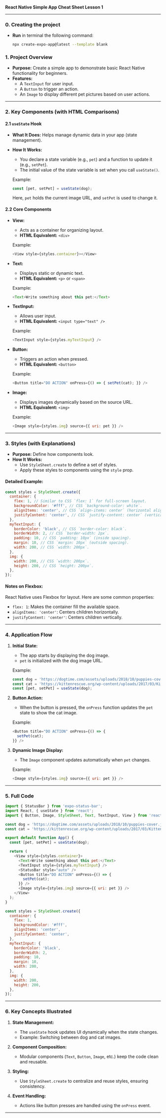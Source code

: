 **React Native Simple App Cheat Sheet Lesson 1**

---
### 0. Creating the project 
- **Run** in terminal the following command:
  ```bash
  npx create-expo-app@latest --template blank
  ```
  
### 1. Project Overview
- **Purpose:** Create a simple app to demonstrate basic React Native functionality for beginners.
- **Features:**
    - A `TextInput` for user input.
    - A `Button` to trigger an action.
    - An `Image` to display different pet pictures based on user actions.

---

### 2. Key Components (with HTML Comparisons)

#### 2.1 `useState` Hook
- **What It Does:** Helps manage dynamic data in your app (state management).
- **How It Works:**
    - You declare a state variable (e.g., `pet`) and a function to update it (e.g., `setPet`).
    - The initial value of the state variable is set when you call `useState()`.

  Example:
  ```javascript
  const [pet, setPet] = useState(dog);
  ```
  Here, `pet` holds the current image URL, and `setPet` is used to change it.

#### 2.2 Core Components

- **View:**
    - Acts as a container for organizing layout.
    - **HTML Equivalent:** `<div>`

  Example:
  ```javascript
  <View style={styles.container}></View>
  ```

- **Text:**
    - Displays static or dynamic text.
    - **HTML Equivalent:** `<p>` or `<span>`

  Example:
  ```javascript
  <Text>Write something about this pet:</Text>
  ```

- **TextInput:**
    - Allows user input.
    - **HTML Equivalent:** `<input type="text" />`

  Example:
  ```javascript
  <TextInput style={styles.myTextInput} />
  ```

- **Button:**
    - Triggers an action when pressed.
    - **HTML Equivalent:** `<button>`

  Example:
  ```javascript
  <Button title="DO ACTION" onPress={() => { setPet(cat); }} />
  ```

- **Image:**
    - Displays images dynamically based on the source URL.
    - **HTML Equivalent:** `<img>`

  Example:
  ```javascript
  <Image style={styles.img} source={{ uri: pet }} />
  ```

---

### 3. Styles (with Explanations)
- **Purpose:** Define how components look.
- **How It Works:**
    - Use `StyleSheet.create` to define a set of styles.
    - Apply these styles to components using the `style` prop.

#### Detailed Example:
```javascript
const styles = StyleSheet.create({
  container: {
    flex: 1, // Similar to CSS `flex: 1` for full-screen layout.
    backgroundColor: '#fff', // CSS `background-color: white`.
    alignItems: 'center', // CSS `align-items: center` (horizontal alignment).
    justifyContent: 'center', // CSS `justify-content: center` (vertical alignment).
  },
  myTextInput: {
    borderColor: 'black', // CSS `border-color: black`.
    borderWidth: 2, // CSS `border-width: 2px`.
    padding: 10, // CSS `padding: 10px` (inside spacing).
    margin: 10, // CSS `margin: 10px` (outside spacing).
    width: 200, // CSS `width: 200px`.
  },
  img: {
    width: 200, // CSS `width: 200px`.
    height: 200, // CSS `height: 200px`.
  },
});
```

#### Notes on Flexbox:
React Native uses Flexbox for layout. Here are some common properties:
- `flex: 1`: Makes the container fill the available space.
- `alignItems: 'center'`: Centers children horizontally.
- `justifyContent: 'center'`: Centers children vertically.

---

### 4. Application Flow
1. **Initial State:**
    - The app starts by displaying the dog image.
    - `pet` is initialized with the dog image URL.

   Example:
   ```javascript
   const dog = 'https://dogtime.com/assets/uploads/2018/10/puppies-cover.jpg';
   const cat = 'https://kittenrescue.org/wp-content/uploads/2017/03/KittenRescue_KittenCareHandbook.jpg';
   const [pet, setPet] = useState(dog);
   ```

2. **Button Action:**
    - When the button is pressed, the `onPress` function updates the `pet` state to show the cat image.

   Example:
   ```javascript
   <Button title="DO ACTION" onPress={() => {
     setPet(cat);
   }} />
   ```

3. **Dynamic Image Display:**
    - The `Image` component updates automatically when `pet` changes.

   Example:
   ```javascript
   <Image style={styles.img} source={{ uri: pet }} />
   ```

---

### 5. Full Code
```javascript
import { StatusBar } from 'expo-status-bar';
import React, { useState } from 'react';
import { Button, Image, StyleSheet, Text, TextInput, View } from 'react-native';

const dog = 'https://dogtime.com/assets/uploads/2018/10/puppies-cover.jpg';
const cat = 'https://kittenrescue.org/wp-content/uploads/2017/03/KittenRescue_KittenCareHandbook.jpg';

export default function App() {
  const [pet, setPet] = useState(dog);

  return (
    <View style={styles.container}>
      <Text>Write something about this pet:</Text>
      <TextInput style={styles.myTextInput} />
      <StatusBar style="auto" />
      <Button title="DO ACTION" onPress={() => {
        setPet(cat);
      }} />
      <Image style={styles.img} source={{ uri: pet }} />
    </View>
  );
}

const styles = StyleSheet.create({
  container: {
    flex: 1,
    backgroundColor: '#fff',
    alignItems: 'center',
    justifyContent: 'center',
  },
  myTextInput: {
    borderColor: 'black',
    borderWidth: 2,
    padding: 10,
    margin: 10,
    width: 200,
  },
  img: {
    width: 200,
    height: 200,
  },
});
```

---

### 6. Key Concepts Illustrated
1. **State Management:**
    - The `useState` hook updates UI dynamically when the state changes.
    - Example: Switching between dog and cat images.

2. **Component Composition:**
    - Modular components (`Text`, `Button`, `Image`, etc.) keep the code clean and reusable.

3. **Styling:**
    - Use `StyleSheet.create` to centralize and reuse styles, ensuring consistency.

4. **Event Handling:**
    - Actions like button presses are handled using the `onPress` event.

---


